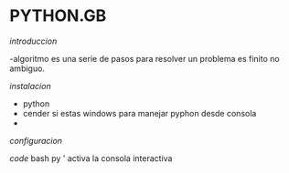 # PYTHON.__GB__
*introduccion*

-algoritmo
es una serie de pasos para resolver un problema es finito 
no ambiguo.

*instalacion*
- python
- cender si estas windows para manejar pyphon desde consola
- 

*configuracion*

*code*
bash
py ' activa la consola interactiva
